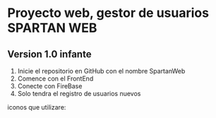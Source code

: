 # Proyecto web, gestor de usuarios SPARTAN WEB

## Version 1.0 infante
1. Inicie el repositorio en GitHub con el nombre SpartanWeb
2. Comence con el FrontEnd
3. Conecte con FireBase
4. Solo tendra el registro de usuarios nuevos
<!-- Hacer push al repositorio  git push -u original master -->
iconos que utilizare:
<!-- <span class="material-icons"> NOMBRE DEL ICONO </span> -->
<!-- <i class="material-icons"> NOMBRE DEL ICONO </i> -->
<!-- search -->
<!-- face -->
<!-- content_copy -->
<!-- add_shopping_cart -->
<!-- more_vert -->
<!-- close -->
<!-- call -->
<!-- home -->
<!-- location_on -->
<!-- today -->
<!-- keyboard_arrow_up -->
<!-- keyboard_arrow_down -->
<!-- delete -->
<!-- create -->
